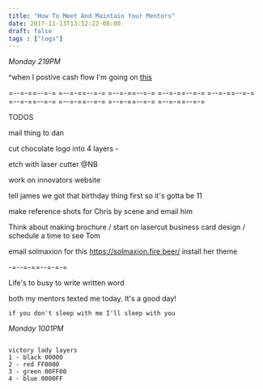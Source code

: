 ```yaml
---
title: "How To Meet And Maintain Your Mentors"
date: 2017-11-13T13:52:22-08:00
draft: false
tags : ["logs"]
---
```



*Monday 219PM*

  ^when I postive cash flow I'm going on [this](https://www.ruled.me/intermittent-fasting-on-keto-diet/)

=--=-==--=-= =--=-==--=-= =--=-==--=-= =--=-==--=-= =--=-==--=-= =--=-==--=-= =--=-==--=-= =--=-==--=-= =--=-==--=-=

TODOS

mail thing to dan

cut chocolate logo into 4 layers -

etch with laser cutter @NB

work on innovators website

tell james we got that birthday thing first so it's gotta be 11

make reference shots for Chris by scene and email him


Think about making brochure / start on lasercut business card design / schedule a time to see Tom

email solmaxion for this https://solmaxion.fire.beer/ install her theme


-=--=-==--=-=-=

Life's to busy to write written word

both my mentors texted me today. It's a good day!




```
if you don't sleep with me I'll sleep with you
```

*Monday 1001PM*
```

victory lady layers
1 - black 00000
2 - red FF0000
3 - green 00FF00
4 - blue 0000FF

```
